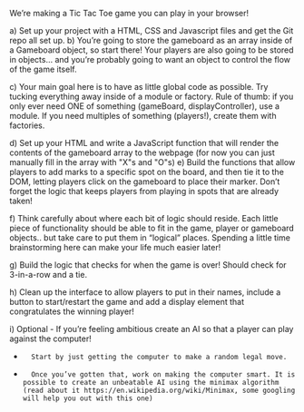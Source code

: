 


We’re making a Tic Tac Toe game you can play in your browser!


a)    Set up your project with a HTML, CSS and Javascript files and get the Git repo all set up.
b)    You’re going to store the gameboard as an array inside of a Gameboard object, so start there! Your players are also going to be stored in objects… and you’re probably going to want an object to control the flow of the game itself.
    
c)       Your main goal here is to have as little global code as possible. Try tucking everything away inside of a module or factory. Rule of thumb: if you only ever need ONE of something (gameBoard, displayController), use a module. If you need multiples of something (players!), create them with factories.
        
d)    Set up your HTML and write a JavaScript function that will render the contents of the gameboard array to the webpage (for now you can just manually fill in the array with "X"s and "O"s)
e)   Build the functions that allow players to add marks to a specific spot on the board, and then tie it to the DOM, letting players click on the gameboard to place their marker. Don’t forget the logic that keeps players from playing in spots that are already taken!
    
f)	Think carefully about where each bit of logic should reside. Each little piece of functionality should be able to fit in the game, player or gameboard objects.. but take care to put them in “logical” places. Spending a little time brainstorming here can make your life much easier later!
        
g)    Build the logic that checks for when the game is over! Should check for 3-in-a-row and a tie.
    
h)    Clean up the interface to allow players to put in their names, include a button to start/restart the game and add a display element that congratulates the winning player!
    
i)    Optional - If you’re feeling ambitious create an AI so that a player can play against the computer!
    
 -       Start by just getting the computer to make a random legal move.
        
 -       Once you’ve gotten that, work on making the computer smart. It is possible to create an unbeatable AI using the minimax algorithm (read about it https://en.wikipedia.org/wiki/Minimax, some googling will help you out with this one)
        



